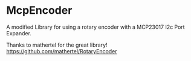 McpEncoder
=============

A modified Library for using a rotary encoder with a MCP23017 I2c Port Expander.


Thanks to mathertel for the great library!
https://github.com/mathertel/RotaryEncoder
